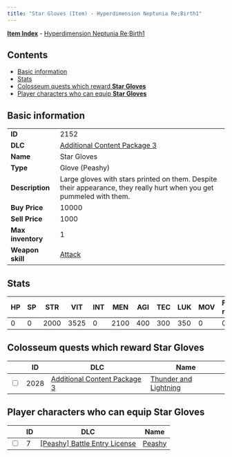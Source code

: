 ```yaml
---
title: "Star Gloves (Item) - Hyperdimension Neptunia Re;Birth1"
---
```


[**Item Index**](/neptunia/rb1/item/index.html) - [Hyperdimension Neptunia Re;Birth1](/neptunia/rb1)

## Contents

- [Basic information](#basic-information)
- [Stats](#stats)
- [Colosseum quests which reward **Star Gloves**](#colosseum-quests-which-reward-star-gloves)
- [Player characters who can equip **Star Gloves**](#player-characters-who-can-equip-star-gloves)

## Basic information

|   |   |
| -- | -- |
| **ID** | 2152 |
| **DLC** | [Additional Content Package 3](/neptunia/rb1/dlc/12-pack3.html) |
| **Name** | Star Gloves |
| **Type** | Glove (Peashy) |
| **Description** | Large gloves with stars printed on them. Despite their appearance, they really hurt when you get pummeled with them. |
| **Buy Price** | 10000 |
| **Sell Price** | 1000 |
| **Max inventory** | 1 |
| **Weapon skill** | [Attack](/neptunia/rb1/skill/8-1201-attack.html) |


## Stats

| HP | SP | STR | VIT | INT | MEN | AGI | TEC | LUK | MOV | Fire res. | Ice res. | Wind res. | Lightning res. |
| -- | -- | --- | --- | --- | --- | --- | --- | --- | --- | --------- | -------- | --------- | -------------- |
| 0 | 0 | 2000 | 3525 | 0 | 2100 | 400 | 300 | 350 | 0 | 0 | 0 | 0 | 0 |


## Colosseum quests which reward **Star Gloves**

|    | ID | DLC | Name |
| -- | -- | --- | ---- |
| <input type="checkbox" id="rb1-colosseum-12-2028" class="trackbox" /> | 2028 | [Additional Content Package 3](/neptunia/rb1/dlc/12-pack3.html) | [Thunder and Lightning](/neptunia/rb1/colosseum/12-2028-thunder-and-lightning.html) |


## Player characters who can equip **Star Gloves**

|    | ID | DLC | Name |
| -- | -- | --- | ---- |
| <input type="checkbox" id="rb1-player-8-7" class="trackbox" /> | 7 | [[Peashy] Battle Entry License](/neptunia/rb1/dlc/8-peashy.html) | [Peashy](/neptunia/rb1/player/8-7-peashy.html) |
